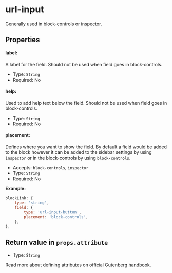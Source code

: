 # url-input

Generally used in block-controls or inspector. 



## Properties

#### label:

A label for the field. Should not be used when field goes in block-controls.

- Type: `String`
- Required: No

#### help:

Used to add help text below the field. Should not be used when field goes in block-controls.

- Type: `String`
- Required: No

#### placement:

Defines where you want to show the field. By default a field would be added to the block however it can be added to the sidebar settings by using `inspector` or in the block-controls by using `block-controls`.

- Accepts: `block-controls`, `inspector`
- Type: `String`
- Required: No

**Example:**

```js
blockLink: {
	type: 'string',
	field: {
		type: 'url-input-button',
		placement: 'block-controls',
	},
},
```



## Return value in `props.attribute`

- Type: `String`



Read more about defining attributes on official Gutenberg [handbook](https://wordpress.org/gutenberg/handbook/block-api/attributes/).